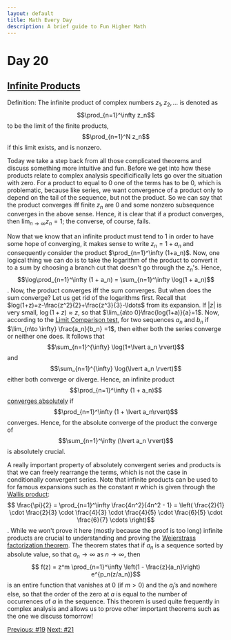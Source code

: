```yaml
---
layout: default
title: Math Every Day
description: A brief guide to Fun Higher Math
---
```

# Day 20

## [Infinite Products](https://en.wikipedia.org/wiki/Infinite_product)

Definition: The infinite product of complex numbers $z_1, z_2, \ldots$ is denoted as $$\prod_{n=1}^\infty z_n$$ to be the limit of the finite products, $$\prod_{n=1}^N z_n$$ if
this limit exists, and is nonzero.

Today we take a step back from all those complicated theorems and discuss something more intuitive and fun. Before we get into how these products relate to complex analysis specificifically lets go over the situation with zero. For a product to equal to 0 one of the terms has to be 0, which is problematic, because like series, we want convergence of a product only to depend on the tail of the sequence, but not the product. So we can say that the product converges iff finite $z_n$ are 0 and some nonzero subsequence converges in the above sense. Hence, it is clear that if a product converges, then $\lim_{n \to \infty} z_n=1$; the converse, of course, fails. 

Now that we know that an infinite product must tend to 1 in order to have some hope of converging, it makes sense to write $z_n=1+a_n$ and consequently consider the product $\prod_{n=1}^\infty (1+a_n)$. Now, one logical thing we can do is to take the logarithm of the product to convert it to a sum by choosing a branch cut that doesn't go through the $z_n$'s. Hence, $$\log\prod_{n=1}^\infty (1 + a_n) = \sum_{n=1}^\infty \log(1 + a_n)$$. Now, the product converges iff the sum converges. But when does the sum converge? Let us get rid of the logarithms first. Recall that $log(1+z)=z-\frac{z^2}{2}+\frac{z^3}{3}-\ldots$ from its expansion. If $\lvert z \rvert$ is very small, $\log(1+z) \approx z$, so that $\lim_{a\to 0}\frac{log(1+a)}{a}=1$. Now, according to the [Limit Comparison test](https://en.wikipedia.org/wiki/Limit_comparison_test), for two sequences $a_n$ and $b_n$ if $\lim_{n\to \infty} \frac{a_n}{b_n} =1$, then either both the series converge or neither one does. It follows that $$\sum_{n=1}^{\infty} \log(1+\lvert a_n \rvert)$$ and  $$\sum_{n=1}^{\infty} \log(\lvert a_n \rvert)$$ either both converge or diverge. Hence, an infinite product $$\prod_{n=1}^\infty (1 + a_n)$$ [converges absolutely](https://en.wikipedia.org/wiki/Absolute_convergence) if $$\prod_{n=1}^\infty (1 + \lvert a_n\rvert)$$ converges. Hence, for the absolute converge of the product the converge of $$\sum_{n=1}^\infty (\lvert a_n \rvert)$$ is absolutely crucial.

A really important property of absolutely convergent series and products is that we can freely rearrange the terms, which is not the case in conditionally convergent series. Note that infinite products can be used to for famous expansions such as the constant $\pi$ which is given through the [ Wallis product](https://en.wikipedia.org/wiki/Wallis_product): $$
\frac{\pi}{2} = \prod_{n=1}^\infty \frac{4n^2}{4n^2 - 1} = \left( \frac{2}{1} \cdot \frac{2}{3} \cdot \frac{4}{3} \cdot \frac{4}{5} \cdot \frac{6}{5} \cdot \frac{6}{7} \cdots \right)$$. While we won't prove it here (mostly because the proof is too long) infinite products are crucial to understanding and proving the [Weierstrass factorization theorem](https://en.wikipedia.org/wiki/Weierstrass_factorization_theorem). The theorem states that if $a_n$ is a sequence sorted by absolute value, so that $a_n \to \infty$ as $n \to \infty$, then $$ f(z) = z^m \prod_{n=1}^\infty \left(1 - \frac{z}{a_n}\right) e^{p_n(z/a_n)}$$ is an entire function that vanishes at 0 (if $m > 0$) and the $a_j$’s and nowhere else, so that the order of the zero at $a$ is equal to the number of occurrences of $a$ in the sequence. This theorem is used quite frequently in complex analysis and allows us to prove other important theorems such as the one we discuss tomorrow!



<div class="day-nav-wrapper">
  <a href="./day19.html" class="day-nav__link">Previous: #19</a>
  <a href="./day21.html" class="day-nav__link">Next: #21</a>
</div>